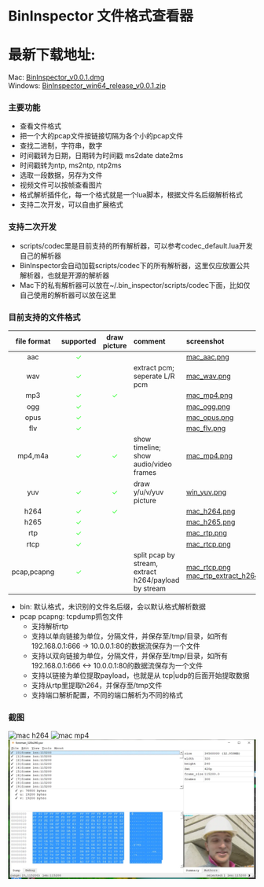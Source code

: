 # BinInspector 文件格式查看器
# 最新下载地址:
  Mac: [BinInspector_v0.0.1.dmg](https://github.com/tongpengfei/bin_inspector/releases/download/v0.0.1/BinInspector_v0.0.1.dmg)  
  Windows: [BinInspector_win64_release_v0.0.1.zip](https://github.com/tongpengfei/bin_inspector/releases/download/v0.0.1/BinInspector_win64_release_v0.0.1.zip)
  
  
### 主要功能
  * 查看文件格式
  * 把一个大的pcap文件按链接切隔为各个小的pcap文件
  * 查找二进制，字符串，数字
  * 时间戳转为日期，日期转为时间戳 ms2date date2ms
  * 时间戳转为ntp, ms2ntp, ntp2ms
  * 选取一段数据，另存为文件
  * 视频文件可以按帧查看图片
  * 格式解析插件化，每一个格式就是一个lua脚本，根据文件名后缀解析格式
  * 支持二次开发，可以自由扩展格式

### 支持二次开发
  * scripts/codec里是目前支持的所有解析器，可以参考codec_default.lua开发自己的解析器
  * BinInspector会自动加载scripts/codec下的所有解析器，这里仅应放置公共解析器，也就是开源的解析器
  * Mac下的私有解析器可以放在~/.bin_inspector/scripts/codec下面，比如仅自己使用的解析器可以放在这里

### 目前支持的文件格式

| file format | supported | draw picture | comment | screenshot |
| :-----: | :----: | :----: | :---- | :---- |
| aac | <font color='#33FF33'>✓</font> |   |   | [mac_aac.png](doc/screenshots/mac_aac.png)  |
| wav | <font color='#33FF33'>✓</font> |   | extract pcm; seperate L/R pcm  | [mac_wav.png](doc/screenshots/mac_wav.png) |
| mp3 | <font color='#33FF33'>✓</font> | <font color='#33FF33'>✓</font> |   | [mac_mp4.png](doc/screenshots/mac_mp3.png) |
| ogg | <font color='#33FF33'>✓</font> |   |   | [mac_ogg.png](doc/screenshots/mac_ogg.png) |
| opus | <font color='#33FF33'>✓</font> |   |   | [mac_opus.png](doc/screenshots/mac_opus.png) |
| flv | <font color='#33FF33'>✓</font> |   |   | [mac_flv.png](doc/screenshots/mac_flv.png) |
| mp4,m4a | <font color='#33FF33'>✓</font> | <font color='#33FF33'>✓</font> | show timeline; show audio/video frames  | [mac_mp4.png](doc/screenshots/mac_mp4.png) |
| yuv | <font color='#33FF33'>✓</font> | <font color='#33FF33'>✓</font> | draw y/u/v/yuv picture  | [win_yuv.png](doc/screenshots/win_yuv.png) |
| h264 | <font color='#33FF33'>✓</font> | <font color='#33FF33'>✓</font> |   | [mac_h264.png](doc/screenshots/mac_h264.png) |
| h265 | <font color='#33FF33'>✓</font> |   |   | [mac_h265.png](doc/screenshots/mac_h265.png) |
| rtp | <font color='#33FF33'>✓</font> |   |   | [mac_rtp.png](doc/screenshots/mac_pcap_rtp.png)|
| rtcp | <font color='#33FF33'>✓</font> |   |   | [mac_rtcp.png](doc/screenshots/mac_rtcp.png) |
| pcap,pcapng | <font color='#33FF33'>✓</font> |  | split pcap by stream, extract h264/payload by stream | [mac_rtcp.png](doc/screenshots/mac_pcap.png)  [mac_rtp_extract_h264.png](doc/screenshots/mac_pcap_rtp_extract_h264.png) |

  * bin: 默认格式，未识别的文件名后缀，会以默认格式解析数据
  * pcap pcapng: tcpdump抓包文件
    * 支持解析rtp
    * 支持以单向链接为单位，分隔文件，并保存至/tmp/目录，如所有192.168.0.1:666 -> 10.0.0.1:80的数据流保存为一个文件
    * 支持以双向链接为单位，分隔文件，并保存至/tmp/目录，如所有192.168.0.1:666 <-> 10.0.0.1:80的数据流保存为一个文件
    * 支持以链接为单位提取payload，也就是从 tcp|udp的后面开始提取数据
    * 支持从rtp里提取h264，并保存至/tmp文件
    * 支持端口解析配置，不同的端口解析为不同的格式

### 截图
![mac h264](doc/screenshots/mac_h264.png)
![mac mp4](doc/screenshots/mac_mp4.png)
![win yuv](doc/screenshots/win_yuv.png)

